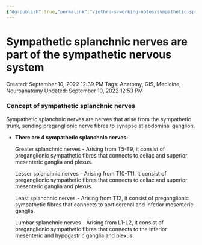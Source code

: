```yaml
---
{"dg-publish":true,"permalink":"/jethro-s-working-notes/sympathetic-splanchnic-nerves-are-part-of-the-symp/","dgPassFrontmatter":true}
---
```



# Sympathetic splanchnic nerves are part of the sympathetic nervous system

Created: September 10, 2022 12:39 PM
Tags: Anatomy, GIS, Medicine, Neuroanatomy
Updated: September 10, 2022 12:53 PM

### Concept of sympathetic splanchnic nerves

Sympathetic splanchnic nerves are nerves that arise from the sympathetic trunk, sending preganglionic nerve fibres to synapse at abdominal ganglion.

- **There are 4 sympathetic splanchnic nerves:**
    
    Greater splanchnic nerves - Arising from T5-T9, it consist of preganglionic sympathetic fibres that connects to celiac and superior mesenteric ganglia and plexus.
    
    Lesser splanchnic nerves - Arising from T10-T11, it consist of preganglionic sympathetic fibres that connects to celiac and superior mesenteric ganglia and plexus.
    
    Least splanchnic nerves - Arising from T12, it consist of preganglionic sympathetic fibres that connects to aorticorenal and inferior mesenteric ganglia.
    
    Lumbar splanchnic nerves - Arising from L1-L2, it consist of preganglionic sympathetic fibres that connects to the inferior mesenteric and hypogastric ganglia and plexus.